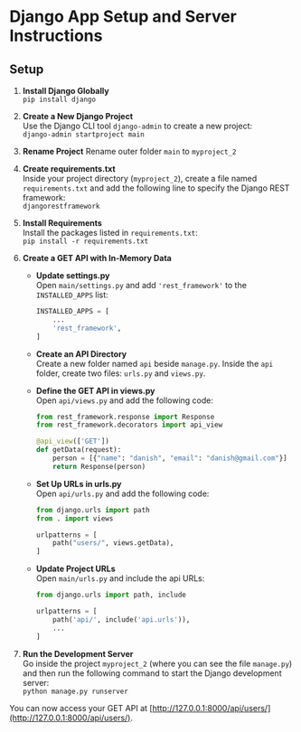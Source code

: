 # Django App Setup and Server Instructions

## Setup

1. **Install Django Globally**  
   `pip install django`

2. **Create a New Django Project**  
   Use the Django CLI tool `django-admin` to create a new project:  
   `django-admin startproject main`

3. **Rename Project**
   Rename outer folder `main` to `myproject_2`

4. **Create requirements.txt**  
   Inside your project directory (`myproject_2`), create a file named `requirements.txt` and add the following line to specify the Django REST framework:  
   `djangorestframework`

5. **Install Requirements**  
   Install the packages listed in `requirements.txt`:  
   `pip install -r requirements.txt`

6. **Create a GET API with In-Memory Data**

   - **Update settings.py**  
     Open `main/settings.py` and add `'rest_framework'` to the `INSTALLED_APPS` list:  
     ```python
     INSTALLED_APPS = [
         ...
         'rest_framework',
     ]
     ```

   - **Create an API Directory**  
     Create a new folder named `api` beside `manage.py`. Inside the `api` folder, create two files: `urls.py` and `views.py`.

   - **Define the GET API in views.py**  
     Open `api/views.py` and add the following code:  
     ```python
     from rest_framework.response import Response
     from rest_framework.decorators import api_view

     @api_view(['GET'])
     def getData(request):
         person = [{"name": "danish", "email": "danish@gmail.com"}]
         return Response(person)
     ```

   - **Set Up URLs in urls.py**  
     Open `api/urls.py` and add the following code:  
     ```python
     from django.urls import path
     from . import views

     urlpatterns = [
         path("users/", views.getData),
     ]
     ```

   - **Update Project URLs**  
     Open `main/urls.py` and include the api URLs:  
     ```python
     from django.urls import path, include

     urlpatterns = [
         path('api/', include('api.urls')),
         ...
     ]
     ```

7. **Run the Development Server**  
   Go inside the project `myproject_2` (where you can see the file `manage.py`) and then run the following command to start the Django development server:  
   `python manage.py runserver`

You can now access your GET API at [http://127.0.0.1:8000/api/users/](http://127.0.0.1:8000/api/users/).
